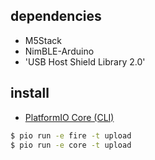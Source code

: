 ## dependencies

- M5Stack
- NimBLE-Arduino
- 'USB Host Shield Library 2.0'

## install

- [PlatformIO Core (CLI)](https://docs.platformio.org/en/latest/core/index.html)

```bash
$ pio run -e fire -t upload
$ pio run -e core -t upload
```

